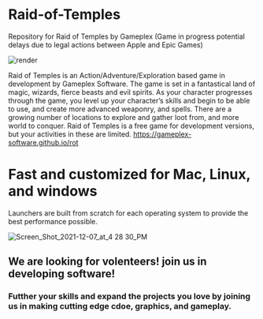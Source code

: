 # Raid-of-Temples
Repository for Raid of Temples by Gameplex (Game in progress potential delays due to legal actions between Apple and Epic Games)

![render](https://user-images.githubusercontent.com/34868944/143261341-1eaa1a80-1a5e-4446-b17f-255641ed82e2.png)

Raid of Temples is an Action/Adventure/Exploration based game in development by Gameplex Software. The game is set in a fantastical land of magic, wizards, fierce beasts and evil spirits. As your character progresses through the game, you level up your character’s skills and begin to be able to use, and create more advanced weaponry, and spells. There are a growing number of locations to explore and gather loot from, and more world to conquer. Raid of Temples is a free game for development versions, but your activities in these are limited. https://gameplex-software.github.io/rot

# Fast and customized for Mac, Linux, and windows
Launchers are built from scratch for each operating system to provide the best performance possible.

![Screen_Shot_2021-12-07_at_4 28 30_PM](https://user-images.githubusercontent.com/34868944/145115260-1bea945a-7ee8-47f9-8212-03a7b0d853aa.png)

## We are looking for volenteers! join us in developing software!
### Futther your skills and expand the projects you love by joining us in making cutting edge cdoe, graphics, and gameplay.
